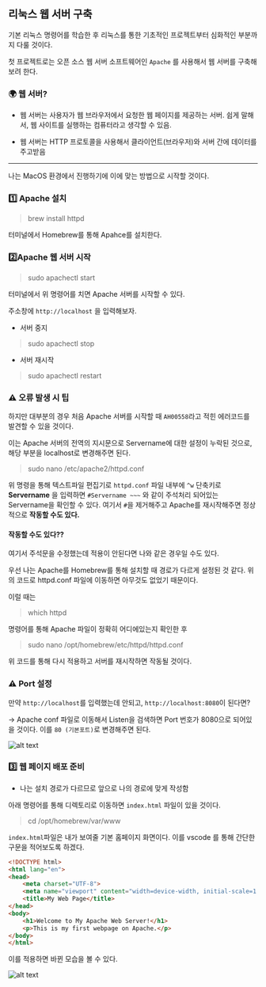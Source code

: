 ## 리눅스 웹 서버 구축
기본 리눅스 명령어를 학습한 후 리눅스를 통한 기초적인 프로젝트부터 심화적인 부분까지 다룰 것이다.

첫 프로젝트로는 오픈 소스 웹 서버 소프트웨어인 `Apache` 를 사용해서 웹 서버를 구축해보려 한다.

### 🌍 웹 서버?
- 웹 서버는 사용자가 웹 브라우저에서 요청한 웹 페이지를 제공하는 서버. 쉽게 말해서, 웹 사이트를 실행하는 컴퓨터라고 생각할 수 있음. 

- 웹 서버는 HTTP 프로토콜을 사용해서 클라이언트(브라우저)와 서버 간에 데이터를 주고받음

---

나는 MacOS 환경에서 진행하기에 이에 맞는 방법으로 시작할 것이다.

### 1️⃣ Apache 설치
> brew install httpd

터미널에서 Homebrew를  통해 Apahce를 설치한다.

### 2️⃣Apache 웹 서버 시작
> sudo apachectl start

터미널에서 위 명령어를 치면 Apache 서버를 시작할 수 있다.

주소창에 `http://localhost` 을 입력해보자.

- 서버 중지
> sudo apachectl stop

- 서버 재시작
> sudo apachectl restart

### ⚠️ 오류 발생 시 팁
하지만 대부분의 경우 처음 Apache 서버를 시작할 때 `AH00558`라고 적힌 에러코드를 발견할 수 있을 것이다.

이는 Apache 서버의 전역의 지시문으로 Servername에 대한 설정이 누락된 것으로, 해당 부분을 localhost로 변경해주면 된다.

> sudo nano /etc/apache2/httpd.conf

위 명령을 통해 텍스트파일 편집기로 `httpd.conf` 파일 내부에 `^w` 단축키로 **Servername** 을 입력하면 `#Servername ~~~` 와 같이 주석처리 되어있는 Servername을 확인할 수 있다. 여기서 `#`을 제거해주고 
Apache를 재시작해주면 정상적으로 **작동할 수도 있다.**

#### 작동할 수도 있다??
여기서 주석문을 수정했는데 적용이 안된다면 나와 같은 경우일 수도 있다. 

우선 나는 Apache를 Homebrew를 통해 설치할 때 경로가 다르게 설정된 것 같다. 위의 코드로 httpd.conf 파일에 이동하면 아무것도 없었기 때문이다. 

이럴 때는
>which httpd

명령어를 통해 Apache 파일이 정확히 어디에있는지 확인한 후 

>sudo nano /opt/homebrew/etc/httpd/httpd.conf

위 코드를 통해 다시 적용하고 서버를 재시작하면 작동될 것이다.

### ⚠️ Port 설정

만약 `http://localhost`를 입력했는데 안되고, `http://localhost:8080`이 된다면? 

-> Apache conf 파일로 이동해서 Listen을 검색하면 Port 번호가 8080으로 되어있을 것이다. 이를 `80 (기본포트)`로 변경해주면 된다.

![alt text](<스크린샷 2025-02-23 20.41.53.png>)


### 3️⃣ 웹 페이지 배포 준비

* 나는 설치 경로가 다르므로 앞으로 나의 경로에 맞게 작성함

아래 명령어를 통해 디렉토리로 이동하면 `index.html` 파일이 있을 것이다.


> cd /opt/homebrew/var/www

`index.html`파일은 내가 보여줄 기본 홈페이지 화면이다. 이를 vscode 를 통해 간단한 구문을 적어보도록 하겠다.


```html
<!DOCTYPE html>
<html lang="en">
<head>
    <meta charset="UTF-8">
    <meta name="viewport" content="width=device-width, initial-scale=1.0">
    <title>My Web Page</title>
</head>
<body>
    <h1>Welcome to My Apache Web Server!</h1>
    <p>This is my first webpage on Apache.</p>
</body>
</html>
```
이를 적용하면 바뀐 모습을 볼 수 있다.

![alt text](<스크린샷 2025-02-23 21.24.20.png>)

